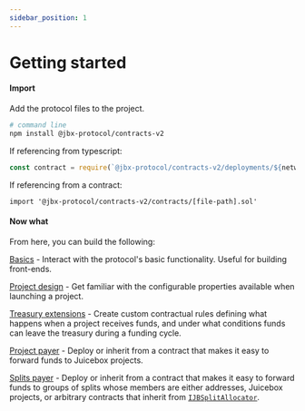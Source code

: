 ```yaml
---
sidebar_position: 1
---
```


# Getting started

#### Import

Add the protocol files to the project.
```bash
# command line
npm install @jbx-protocol/contracts-v2
```

If referencing from typescript:
```typescript
const contract = require(`@jbx-protocol/contracts-v2/deployments/${network}/${contractName}.json`)
```

If referencing from a contract:
```
import '@jbx-protocol/contracts-v2/contracts/[file-path].sol'
```

#### Now what

From here, you can build the following:

[Basics](basics.md) - Interact with the protocol's basic functionality. Useful for building front-ends.  

[Project design](project-design.md) - Get familiar with the configurable properties available when launching a project. 

[Treasury extensions](treasury-extensions) - Create custom contractual rules defining what happens when a project receives funds, and under what conditions funds can leave the treasury during a funding cycle.

[Project payer](utilities/project-payer.md) - Deploy or inherit from a contract that makes it easy to forward funds to Juicebox projects.

[Splits payer](utilities/splits-payer.md) - Deploy or inherit from a contract that makes it easy to forward funds to groups of splits whose members are either addresses, Juicebox projects, or arbitrary contracts that inherit from [`IJBSplitAllocator`](build/treasury-extensions/split-allocator.md).


